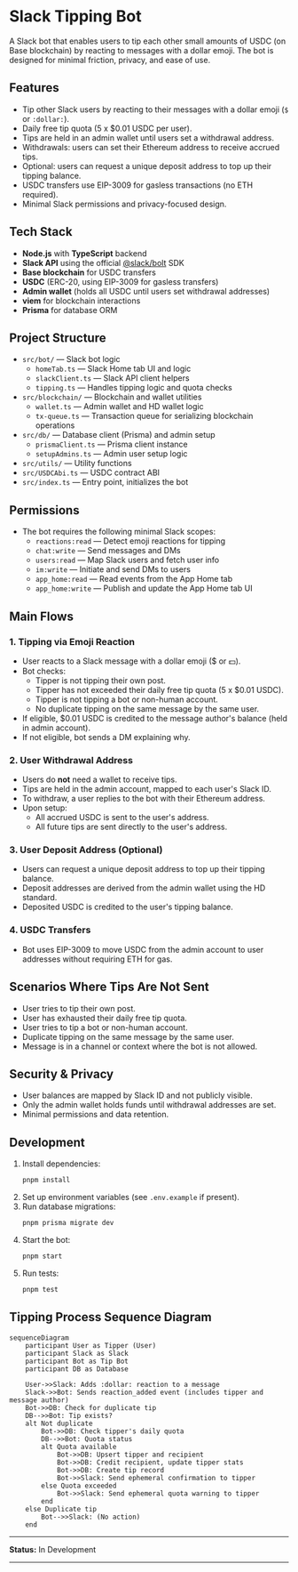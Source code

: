 # Slack Tipping Bot

A Slack bot that enables users to tip each other small amounts of USDC (on Base blockchain) by reacting to messages with a dollar emoji. The bot is designed for minimal friction, privacy, and ease of use.

## Features

- Tip other Slack users by reacting to their messages with a dollar emoji (`$` or `:dollar:`).
- Daily free tip quota (5 x $0.01 USDC per user).
- Tips are held in an admin wallet until users set a withdrawal address.
- Withdrawals: users can set their Ethereum address to receive accrued tips.
- Optional: users can request a unique deposit address to top up their tipping balance.
- USDC transfers use EIP-3009 for gasless transactions (no ETH required).
- Minimal Slack permissions and privacy-focused design.

## Tech Stack

- **Node.js** with **TypeScript** backend
- **Slack API** using the official [@slack/bolt](https://slack.dev/bolt-js/) SDK
- **Base blockchain** for USDC transfers
- **USDC** (ERC-20, using EIP-3009 for gasless transfers)
- **Admin wallet** (holds all USDC until users set withdrawal addresses)
- **viem** for blockchain interactions
- **Prisma** for database ORM

## Project Structure

- `src/bot/` — Slack bot logic
  - `homeTab.ts` — Slack Home tab UI and logic
  - `slackClient.ts` — Slack API client helpers
  - `tipping.ts` — Handles tipping logic and quota checks
- `src/blockchain/` — Blockchain and wallet utilities
  - `wallet.ts` — Admin wallet and HD wallet logic
  - `tx-queue.ts` — Transaction queue for serializing blockchain operations
- `src/db/` — Database client (Prisma) and admin setup
  - `prismaClient.ts` — Prisma client instance
  - `setupAdmins.ts` — Admin user setup logic
- `src/utils/` — Utility functions
- `src/USDCAbi.ts` — USDC contract ABI
- `src/index.ts` — Entry point, initializes the bot

## Permissions

- The bot requires the following minimal Slack scopes:
  - `reactions:read` — Detect emoji reactions for tipping
  - `chat:write` — Send messages and DMs
  - `users:read` — Map Slack users and fetch user info
  - `im:write` — Initiate and send DMs to users
  - `app_home:read` — Read events from the App Home tab
  - `app_home:write` — Publish and update the App Home tab UI

## Main Flows

### 1. Tipping via Emoji Reaction
- User reacts to a Slack message with a dollar emoji ($ or :dollar:).
- Bot checks:
  - Tipper is not tipping their own post.
  - Tipper has not exceeded their daily free tip quota (5 x $0.01 USDC).
  - Tipper is not tipping a bot or non-human account.
  - No duplicate tipping on the same message by the same user.
- If eligible, $0.01 USDC is credited to the message author's balance (held in admin account).
- If not eligible, bot sends a DM explaining why.

### 2. User Withdrawal Address
- Users do **not** need a wallet to receive tips.
- Tips are held in the admin account, mapped to each user's Slack ID.
- To withdraw, a user replies to the bot with their Ethereum address.
- Upon setup:
  - All accrued USDC is sent to the user's address.
  - All future tips are sent directly to the user's address.

### 3. User Deposit Address (Optional)
- Users can request a unique deposit address to top up their tipping balance.
- Deposit addresses are derived from the admin wallet using the HD standard.
- Deposited USDC is credited to the user's tipping balance.

### 4. USDC Transfers
- Bot uses EIP-3009 to move USDC from the admin account to user addresses without requiring ETH for gas.

## Scenarios Where Tips Are Not Sent
- User tries to tip their own post.
- User has exhausted their daily free tip quota.
- User tries to tip a bot or non-human account.
- Duplicate tipping on the same message by the same user.
- Message is in a channel or context where the bot is not allowed.

## Security & Privacy
- User balances are mapped by Slack ID and not publicly visible.
- Only the admin wallet holds funds until withdrawal addresses are set.
- Minimal permissions and data retention.

## Development

1. Install dependencies:
   ```sh
   pnpm install
   ```
2. Set up environment variables (see `.env.example` if present).
3. Run database migrations:
   ```sh
   pnpm prisma migrate dev
   ```
4. Start the bot:
   ```sh
   pnpm start
   ```
5. Run tests:
   ```sh
   pnpm test
   ```

## Tipping Process Sequence Diagram

```mermaid
sequenceDiagram
    participant User as Tipper (User)
    participant Slack as Slack
    participant Bot as Tip Bot
    participant DB as Database

    User->>Slack: Adds :dollar: reaction to a message
    Slack->>Bot: Sends reaction_added event (includes tipper and message author)
    Bot->>DB: Check for duplicate tip
    DB-->>Bot: Tip exists?
    alt Not duplicate
        Bot->>DB: Check tipper's daily quota
        DB-->>Bot: Quota status
        alt Quota available
            Bot->>DB: Upsert tipper and recipient
            Bot->>DB: Credit recipient, update tipper stats
            Bot->>DB: Create tip record
            Bot->>Slack: Send ephemeral confirmation to tipper
        else Quota exceeded
            Bot->>Slack: Send ephemeral quota warning to tipper
        end
    else Duplicate tip
        Bot-->>Slack: (No action)
    end
```

---

**Status:** In Development

---
